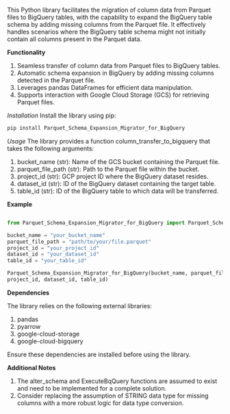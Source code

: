 This Python library facilitates the migration of column data from Parquet files to BigQuery tables,
with the capability to expand the BigQuery table schema by adding missing columns from the
Parquet file. It effectively handles scenarios where the BigQuery table schema might not initially
contain all columns present in the Parquet data.

**Functionality**

1. Seamless transfer of column data from Parquet files to BigQuery tables.
2. Automatic schema expansion in BigQuery by adding missing columns detected in the
Parquet file.
3. Leverages pandas DataFrames for efficient data manipulation.
4. Supports interaction with Google Cloud Storage (GCS) for retrieving Parquet files.


*Installation*
Install the library using pip:

```Bash
pip install Parquet_Schema_Expansion_Migrator_for_BigQuery
```

*Usage*
The library provides a function column_transfer_to_bigquery that takes the following arguments:
1. bucket_name (str): Name of the GCS bucket containing the Parquet file.
2. parquet_file_path (str): Path to the Parquet file within the bucket.
3. project_id (str): GCP project ID where the BigQuery dataset resides.
4. dataset_id (str): ID of the BigQuery dataset containing the target table.
5. table_id (str): ID of the BigQuery table to which data will be transferred.


**Example**

```Python

from Parquet_Schema_Expansion_Migrator_for_BigQuery import Parquet_Schema_Expansion_Migrator_for_BigQuery

bucket_name = "your_bucket_name"
parquet_file_path = "path/to/your/file.parquet"
project_id = "your_project_id"
dataset_id = "your_dataset_id"
table_id = "your_table_id"

Parquet_Schema_Expansion_Migrator_for_BigQuery(bucket_name, parquet_file_path,
project_id, dataset_id, table_id)

```


**Dependencies**

The library relies on the following external libraries:
1. pandas
2. pyarrow
3. google-cloud-storage
4. google-cloud-bigquery

Ensure these dependencies are installed before using the library.


**Additional Notes**
1. The alter_schema and ExecuteBqQuery functions are assumed to exist and need to be
implemented for a complete solution.
2. Consider replacing the assumption of STRING data type for missing columns with a more
robust logic for data type conversion.